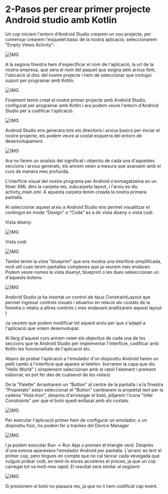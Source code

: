 # 2-Pasos per crear primer projecte Android studio amb Kotlin

Un cop iniciem l'entorn d'Android Studio crearem un nou projecte, per comensar crearem l'esquelet basic de la nostra aplicació, seleccionarem "Empty Views Activity":

![IMG](https://github.com/marcmoiagese/curskotlin/blob/master/Kotlin_per_Android/2-Pasos_per_crear_primer_projecte_Android_studio_amb_Kotlin/img/1.PNG)

A la segona finestra hem d'especificar el nom de l'aplicació, la url de la nostra empresa, que sera el nom del paquet que asigna pels arxius font, l'ubicació al disc del nostre projecte i hem de  seleccionar que inclogui suport per programar amb Kotlin.

![IMG](https://github.com/marcmoiagese/curskotlin/blob/master/Kotlin_per_Android/2-Pasos_per_crear_primer_projecte_Android_studio_amb_Kotlin/img/2.PNG)

Finalment tenim creat el nostre primer projecte amb Android Studio, configurat per programar amb Kotlin i ara podem veure l'entorn d'Android Studio per a codificar l'aplicació.

![IMG](https://github.com/marcmoiagese/curskotlin/blob/master/Kotlin_per_Android/2-Pasos_per_crear_primer_projecte_Android_studio_amb_Kotlin/img/3.PNG)

Android Studio ens generara tots els directoris i arxius basics per iniciar el nostre projecte, els podem veure al costat esquerra del entorn de desenvolupament.

![IMG](https://github.com/marcmoiagese/curskotlin/blob/master/Kotlin_per_Android/2-Pasos_per_crear_primer_projecte_Android_studio_amb_Kotlin/img/4.PNG)

Ara no farem un analisis del significat i objectiu de cada una d'aquestes seccions i arxius generats, els anirem veien a mesura que avansem amb el curs de manera mes profunda.

L'interficie visual del nostre programa per Android s'enmagatzema en un fitxer XML dins la carpeta res, subcarpeta layout, i l'arxiu es diu activity_main.xml. A aquesta carpeta tenim creada la nostra primera pantalla.

Al seleccionar aquest arxiu a Android Studio ens permet visualitzar el contingut en mode "Design" o "Code" es a dir vista diseny o vista codi.

Vista diseny:

![IMG](https://github.com/marcmoiagese/curskotlin/blob/master/Kotlin_per_Android/2-Pasos_per_crear_primer_projecte_Android_studio_amb_Kotlin/img/5.PNG)

Vista codi:

![IMG](https://github.com/marcmoiagese/curskotlin/blob/master/Kotlin_per_Android/2-Pasos_per_crear_primer_projecte_Android_studio_amb_Kotlin/img/6.PNG)

També tenim la vista "blueprint" que ens mostra una interficie simplificada, molt util cuan tenim pantalles complexes que ja veurem mes endavan. Podem veure nomes la vista disenyl, blueprint o les dues seleeccionan un d'aquests botons.

![IMG](https://github.com/marcmoiagese/curskotlin/blob/master/Kotlin_per_Android/2-Pasos_per_crear_primer_projecte_Android_studio_amb_Kotlin/img/7.PNG)

Andorid Studio ja ha insertat un control de tipus ConstraintLayout que permet ingresar controls visuals i situarlos en relació als costats de la finestra o relatiu a altres controls ( mes endavant analitzarem aquest layout )

Ja veurem que podem modificar tot aquest arxiu per que s'adapti a l'aplicació que volem desenvolupar.

Al llarg d'aquest curs anirem veien els objectius de cada una de les seccions que te Android Studio per implementar l'interficie, codificar amb Kotlin les funcionalitats de l'aplicació etc.

Abans de probar l'aplicació a l'emulador d'un dispositiu Android farem un petit cambi a l'interficie que apareix al telefon. borrarem la capa que diu "Hello World" ( simplement seleccionan amb el ratolí l'element i prement esborrar, es pot fer des de cualsevol de les vistes)

De la "Palette" Arrastrarem un "Button" al centre de la pantalla i a la finestra "Propietats" estan seleccionat el "Button" cambiarem la propietat text per la cadena "Hola mon", despres d'arrosegar el botó, pitjarem l'icona "Infer Constraints" per que el botó quedi enllasat amb els costats.

![IMG](https://github.com/marcmoiagese/curskotlin/blob/master/Kotlin_per_Android/2-Pasos_per_crear_primer_projecte_Android_studio_amb_Kotlin/img/8.png)

Per executar l'aplicació primer hem de configurar un emulador, o un  dispositiu fisic, ho podem fer a travñes del Device Manager

![IMG](https://github.com/marcmoiagese/curskotlin/blob/master/Kotlin_per_Android/2-Pasos_per_crear_primer_projecte_Android_studio_amb_Kotlin/img/9.PNG)

I ja podem executar Run -> Run App o premen el triangle verd. Després d'una estona apareixera l'emulador Android per pantalla. L'arranc es lent el primer cop, pero tingues en compte que no cal tancar cada vevegada que vulguis probar codi, en tenir-lo ences acceleres el proces, ja que un cop carregat tot va molt mes rapid. El resultat serà similar al següent:

![IMG](https://github.com/marcmoiagese/curskotlin/blob/master/Kotlin_per_Android/2-Pasos_per_crear_primer_projecte_Android_studio_amb_Kotlin/img/10.PNG)

Si presionem el botó no passara res, ja que no li hem codificat cap event.
